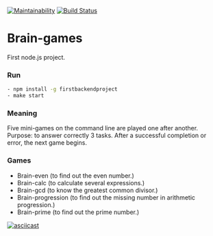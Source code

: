 [![Maintainability](https://api.codeclimate.com/v1/badges/34f59cce5621251213dc/maintainability)](https://codeclimate.com/github/mom4uk/backend-project-lvl1/maintainability)
[![Build Status](https://travis-ci.org/mom4uk/backend-project-braingames.svg?branch=master)](https://travis-ci.org/mom4uk/backend-project-braingames)

# Brain-games
First node.js project.

### Run
```bash
- npm install -g firstbackendproject
- make start
```
### Meaning
Five mini-games on the command line are played one after another. Purpose: to answer correctly 3 tasks. After a successful completion or error, the next game begins.

### Games 
- Brain-even (to find out the even number.)
- Brain-calc (to calculate several expressions.)
- Brain-gcd (to know the greatest common divisor.)
- Brain-progression (to find out the missing number in arithmetic progression.)
- Brain-prime (to find out the prime number.)

[![asciicast](https://asciinema.org/a/n69Qk9Mcxe4VRgkL99yG6SkGI.svg)](https://asciinema.org/a/n69Qk9Mcxe4VRgkL99yG6SkGI)
